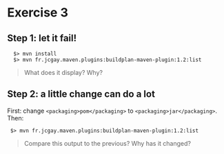 # Exercise 3

## Step 1: let it fail!

```shell
  $> mvn install
  $> mvn fr.jcgay.maven.plugins:buildplan-maven-plugin:1.2:list
```

> What does it display? Why?

## Step 2: a little change can do a lot

First: change `<packaging>pom</packaging>` to `<packaging>jar</packaging>`.
Then:

```shell
 $> mvn fr.jcgay.maven.plugins:buildplan-maven-plugin:1.2:list
```

> Compare this output to the previous? Why has it changed?
